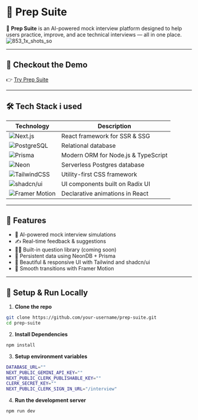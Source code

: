 # 🧠 Prep Suite

🚀 **Prep Suite** is an AI-powered mock interview platform designed to help users practice, improve, and ace technical interviews — all in one place.
    ![853_1x_shots_so](https://github.com/user-attachments/assets/8c5b6124-367c-42d7-a287-603b2bd4ad5c)

    
---

## 🔗 Checkout the Demo

👉 [Try Prep Suite](https://www.youtube.com/watch?v=qmGkmluogpA)

---

## 🛠️ Tech Stack i used

| Technology     | Description                          |
|----------------|--------------------------------------|
| ![Next.js](https://img.shields.io/badge/Next.js-000?logo=next.js&logoColor=white) | React framework for SSR & SSG |
| ![PostgreSQL](https://img.shields.io/badge/PostgreSQL-316192?logo=postgresql&logoColor=white) | Relational database |
| ![Prisma](https://img.shields.io/badge/Prisma-2D3748?logo=prisma&logoColor=white) | Modern ORM for Node.js & TypeScript |
| ![Neon](https://img.shields.io/badge/Neon-00B3FF?logo=neon&logoColor=white) | Serverless Postgres database |
| ![TailwindCSS](https://img.shields.io/badge/Tailwind_CSS-38B2AC?logo=tailwind-css&logoColor=white) | Utility-first CSS framework |
| ![shadcn/ui](https://img.shields.io/badge/shadcn/ui-000000?style=flat&logo=vercel&logoColor=white) | UI components built on Radix UI |
| ![Framer Motion](https://img.shields.io/badge/Framer_Motion-EF0074?logo=framer&logoColor=white) | Declarative animations in React |

---

## 📸 Features

- 🎤 AI-powered mock interview simulations  
- ✍️ Real-time feedback & suggestions  
- 🧑‍💻 Built-in question library (coming soon)  
- 💾 Persistent data using NeonDB + Prisma  
- 🎨 Beautiful & responsive UI with Tailwind and shadcn/ui  
- 💫 Smooth transitions with Framer Motion

---

## 🚧 Setup & Run Locally

1. **Clone the repo**

```bash
git clone https://github.com/your-username/prep-suite.git
cd prep-suite
```

2. **Install Dependencies**

```bash 
npm install
```

3. **Setup environment variables**

```bash
DATABASE_URL=""
NEXT_PUBLIC_GEMINI_API_KEY=""
NEXT_PUBLIC_CLERK_PUBLISHABLE_KEY=""
CLERK_SECRET_KEY=""
NEXT_PUBLIC_CLERK_SIGN_IN_URL="/interview"
```	 

4. **Run the development server**

```bash
npm run dev
```


